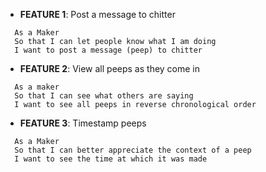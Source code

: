 * **FEATURE 1**: Post a message to chitter
```
  As a Maker
  So that I can let people know what I am doing  
  I want to post a message (peep) to chitter
```

* **FEATURE 2**: View all peeps as they come in
```
  As a maker
  So that I can see what others are saying  
  I want to see all peeps in reverse chronological order
```

* **FEATURE 3**: Timestamp peeps
```
  As a Maker
  So that I can better appreciate the context of a peep
  I want to see the time at which it was made
```